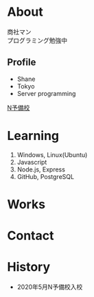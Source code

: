 # About
商社マン  
プログラミング勉強中

## Profile
- Shane
- Tokyo
- Server programming 

[N予備校](https://nnn.ed.nico)

# Learning
1. Windows, Linux(Ubuntu)
2. Javascript
3. Node.js, Express
4. GitHub, PostgreSQL

# Works

# Contact

# History
- 2020年5月N予備校入校

